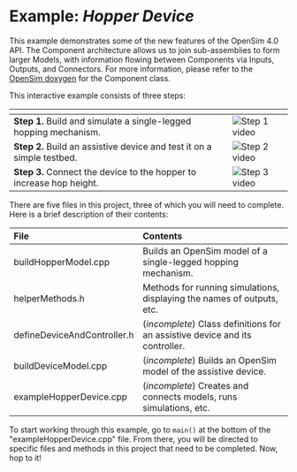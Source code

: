 Example: *Hopper Device* 
========================

This example demonstrates some of the new features of the OpenSim 4.0 API.
The Component architecture allows us to join sub-assemblies to form larger Models, with information flowing between Components via Inputs, Outputs, and Connectors.
For more information, please refer to the [OpenSim doxygen](http://doxygen.opensim.community/) for the Component class.

This interactive example consists of three steps:

| []()                                                                   | []()
| ---------------------------------------------------------------------- | --------------------------------
| **Step 1.** Build and simulate a single-legged hopping mechanism.      | ![Step 1 video](video_step1.gif)
| **Step 2.** Build an assistive device and test it on a simple testbed. | ![Step 2 video](video_step2.gif)
| **Step 3.** Connect the device to the hopper to increase hop height.   | ![Step 3 video](video_step3.gif)

There are five files in this project, three of which you will need to complete.
Here is a brief description of their contents:

| File                        | Contents
| :-------------------------- | :---------------------------------------------------------------------------
| buildHopperModel.cpp        | Builds an OpenSim model of a single-legged hopping mechanism.
| helperMethods.h             | Methods for running simulations, displaying the names of outputs, etc.
| defineDeviceAndController.h | (*incomplete*) Class definitions for an assistive device and its controller.
| buildDeviceModel.cpp        | (*incomplete*) Builds an OpenSim model of the assistive device.
| exampleHopperDevice.cpp     | (*incomplete*) Creates and connects models, runs simulations, etc.

To start working through this example, go to `main()` at the bottom of the "exampleHopperDevice.cpp" file.
From there, you will be directed to specific files and methods in this project that need to be completed.
Now, hop to it!
